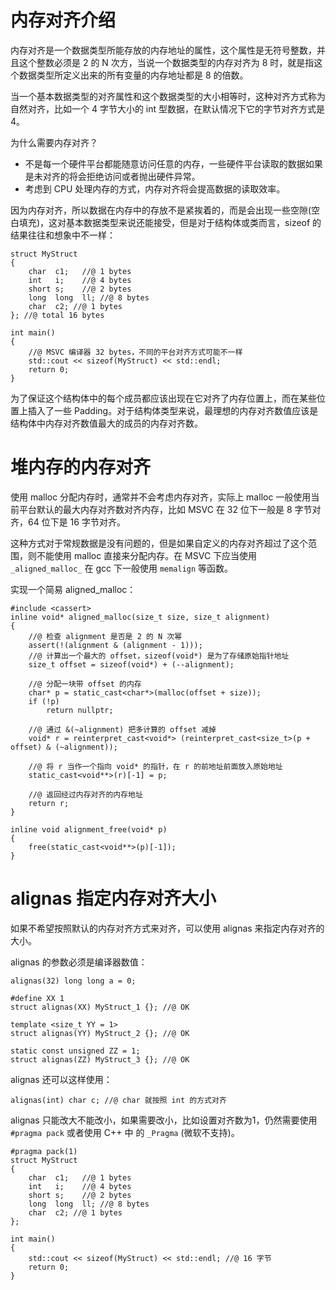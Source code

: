 # 内存对齐介绍

内存对齐是一个数据类型所能存放的内存地址的属性，这个属性是无符号整数，并且这个整数必须是 2 的 N 次方，当说一个数据类型的内存对齐为 8 时，就是指这个数据类型所定义出来的所有变量的内存地址都是 8 的倍数。

当一个基本数据类型的对齐属性和这个数据类型的大小相等时，这种对齐方式称为自然对齐，比如一个 4 字节大小的 int 型数据，在默认情况下它的字节对齐方式是 4。

为什么需要内存对齐？

- 不是每一个硬件平台都能随意访问任意的内存，一些硬件平台读取的数据如果是未对齐的将会拒绝访问或者抛出硬件异常。
- 考虑到 CPU 处理内存的方式，内存对齐将会提高数据的读取效率。

因为内存对齐，所以数据在内存中的存放不是紧挨着的，而是会出现一些空隙(空白填充)，这对基本数据类型来说还能接受，但是对于结构体或类而言，sizeof 的结果往往和想象中不一样：

```
struct MyStruct
{
	char  c1;	//@ 1 bytes
	int   i;	//@ 4 bytes
	short s;	//@ 2 bytes
	long  long  ll; //@ 8 bytes
	char  c2; //@ 1 bytes
}; //@ total 16 bytes

int main()
{
	//@ MSVC 编译器 32 bytes，不同的平台对齐方式可能不一样  
	std::cout << sizeof(MyStruct) << std::endl; 	
	return 0;
}
```

为了保证这个结构体中的每个成员都应该出现在它对齐了内存位置上，而在某些位置上插入了一些 Padding。对于结构体类型来说，最理想的内存对齐数值应该是结构体中内存对齐数值最大的成员的内存对齐数。

# 堆内存的内存对齐

使用 malloc 分配内存时，通常并不会考虑内存对齐，实际上 malloc 一般使用当前平台默认的最大内存对齐数对齐内存，比如  MSVC 在 32 位下一般是 8 字节对齐，64 位下是 16 字节对齐。

这种方式对于常规数据是没有问题的，但是如果自定义的内存对齐超过了这个范围，则不能使用 malloc 直接来分配内存。在 MSVC 下应当使用 `_aligned_malloc_` 在 gcc 下一般使用 `memalign` 等函数。

实现一个简易 aligned_malloc：

```
#include <cassert>
inline void* aligned_malloc(size_t size, size_t alignment)
{	
	//@ 检查 alignment 是否是 2 的 N 次幂
	assert(!(alignment & (alignment - 1)));
	//@ 计算出一个最大的 offset，sizeof(void*) 是为了存储原始指针地址
	size_t offset = sizeof(void*) + (--alignment);

	//@ 分配一块带 offset 的内存
	char* p = static_cast<char*>(malloc(offset + size));
	if (!p)
		return nullptr;
	
	//@ 通过 &(~alignment) 把多计算的 offset 减掉
	void* r = reinterpret_cast<void*> (reinterpret_cast<size_t>(p + offset) & (~alignment));

	//@ 将 r 当作一个指向 void* 的指针，在 r 的前地址前面放入原始地址
	static_cast<void**>(r)[-1] = p;

	//@ 返回经过内存对齐的内存地址
	return r;
}

inline void alignment_free(void* p)
{
	free(static_cast<void**>(p)[-1]);
}
```

# alignas 指定内存对齐大小

如果不希望按照默认的内存对齐方式来对齐，可以使用 alignas 来指定内存对齐的大小。

alignas  的参数必须是编译器数值：

```
alignas(32) long long a = 0;

#define XX 1
struct alignas(XX) MyStruct_1 {}; //@ OK

template <size_t YY = 1>
struct alignas(YY) MyStruct_2 {}; //@ OK

static const unsigned ZZ = 1;
struct alignas(ZZ) MyStruct_3 {}; //@ OK
```

alignas  还可以这样使用：

```
alignas(int) char c; //@ char 就按照 int 的方式对齐
```

alignas 只能改大不能改小，如果需要改小，比如设置对齐数为1，仍然需要使用 `#pragma pack` 或者使用 C++ 中 的 `_Pragma` (微软不支持)。

```
#pragma pack(1)
struct MyStruct
{
	char  c1;	//@ 1 bytes
	int   i;	//@ 4 bytes
	short s;	//@ 2 bytes
	long  long  ll; //@ 8 bytes
	char  c2; //@ 1 bytes
};

int main()
{
	std::cout << sizeof(MyStruct) << std::endl; //@ 16 字节
	return 0;
}
```







